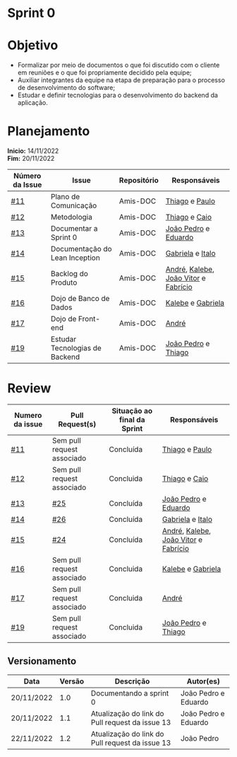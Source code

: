 # Sprint 0

# Objetivo

- Formalizar por meio de documentos o que foi discutido com o cliente em reuniões e o que foi propriamente decidido pela equipe;
- Auxiliar integrantes da equipe na etapa de preparação para o processo de desenvolvimento do software;
- Estudar e definir tecnologias para o desenvolvimento do backend da aplicação.
# Planejamento

**Inicio:** 14/11/2022</br>
**Fim:** 20/11/2022

| Número da Issue | Issue | Repositório | Responsáveis |
| ---- | ---- | ---- | ---- |
| [#11](https://github.com/fga-eps-mds/2022.2-Amis-Doc/issues/11) | Plano de Comunicação | Amis-DOC | [Thiago](https://github.com/thiagolsg) e [Paulo](https://github.com/paulohborba)|
| [#12](https://github.com/fga-eps-mds/2022.2-Amis-Doc/issues/12) | Metodologia | Amis-DOC | [Thiago](https://github.com/thiagolsg) e [Caio](https://github.com/CaioSulz)|
| [#13](https://github.com/fga-eps-mds/2022.2-Amis-Doc/issues/13) | Documentar a Sprint 0 | Amis-DOC | [João Pedro](https://github.com/jps12) e [Eduardo](https://github.com/fxred)|
| [#14](https://github.com/fga-eps-mds/2022.2-Amis-Doc/issues/14) | Documentação do Lean Inception | Amis-DOC | [Gabriela](https://github.com/gabrielapivetta) e [Italo](https://github.com/ItaloBrunoM)|
| [#15](https://github.com/fga-eps-mds/2022.2-Amis-Doc/issues/15) | Backlog do Produto | Amis-DOC | [André](https://github.com/andrelucasf), [Kalebe](https://github.com/KalebeLopes), [João Vitor](https://github.com/Jvsoutomaior) e [Fabrício](https://github.com/FabricioDeQueiroz)|
| [#16](https://github.com/fga-eps-mds/2022.2-Amis-Doc/issues/16) | Dojo de Banco de Dados | Amis-DOC | [Kalebe](https://github.com/KalebeLopes) e [Gabriela](https://github.com/gabrielapivetta)|
| [#17](https://github.com/fga-eps-mds/2022.2-Amis-Doc/issues/17) | Dojo de Front-end | Amis-DOC | [André](https://github.com/andrelucasf)|
| [#19](https://github.com/fga-eps-mds/2022.2-Amis-Doc/issues/19) | Estudar Tecnologias de Backend | Amis-DOC | [João Pedro](https://github.com/jps12) e [Thiago](https://github.com/thiagolsg)|

# Review

| Numero da issue | Pull Request(s) | Situação ao final da Sprint | Responsáveis |
| ---- | ---- | ---- | ---- |
| [#11](https://github.com/fga-eps-mds/2022.2-Amis-Doc/issues/11) | Sem pull request associado | Concluída | [Thiago](https://github.com/thiagolsg) e [Paulo](https://github.com/paulohborba)|
| [#12](https://github.com/fga-eps-mds/2022.2-Amis-Doc/issues/12) | Sem pull request associado | Concluida | [Thiago](https://github.com/thiagolsg) e [Caio](https://github.com/CaioSulz)|
| [#13](https://github.com/fga-eps-mds/2022.2-Amis-Doc/issues/13) | [#25](https://github.com/fga-eps-mds/2022.2-Amis-Doc/pull/25) | Concluída | [João Pedro](https://github.com/jps12) e [Eduardo](https://github.com/fxred)|
| [#14](https://github.com/fga-eps-mds/2022.2-Amis-Doc/issues/14) | [#26](https://github.com/fga-eps-mds/2022.2-Amis-Doc/pull/26) | Concluída | [Gabriela](https://github.com/gabrielapivetta) e [Italo](https://github.com/ItaloBrunoM)|
| [#15](https://github.com/fga-eps-mds/2022.2-Amis-Doc/issues/15) | [#24](https://github.com/fga-eps-mds/2022.2-Amis-Doc/pull/24) | Concluída | [André](https://github.com/andrelucasf), [Kalebe](https://github.com/KalebeLopes), [João Vitor](https://github.com/Jvsoutomaior) e [Fabrício](https://github.com/FabricioDeQueiroz)|
| [#16](https://github.com/fga-eps-mds/2022.2-Amis-Doc/issues/16) | Sem pull request associado | Concluida | [Kalebe](https://github.com/KalebeLopes) e [Gabriela](https://github.com/gabrielapivetta)|
| [#17](https://github.com/fga-eps-mds/2022.2-Amis-Doc/issues/17) | Sem pull request associado | Concluida | [André](https://github.com/andrelucasf)|
| [#19](https://github.com/fga-eps-mds/2022.2-Amis-Doc/issues/19) | Sem pull request associado | Concluida | [João Pedro](https://github.com/jps12) e [Thiago](https://github.com/thiagolsg)|


## Versionamento

| Data | Versão | Descrição | Autor(es) |
|------|--------|-----------|-----------|
| 20/11/2022 | 1.0 | Documentando a sprint 0 | João Pedro e Eduardo |
| 20/11/2022 | 1.1 | Atualização do link do Pull request da issue 13 | João Pedro e Eduardo |
| 22/11/2022 | 1.2 | Atualização do link do Pull request da issue 13 | João Pedro |
